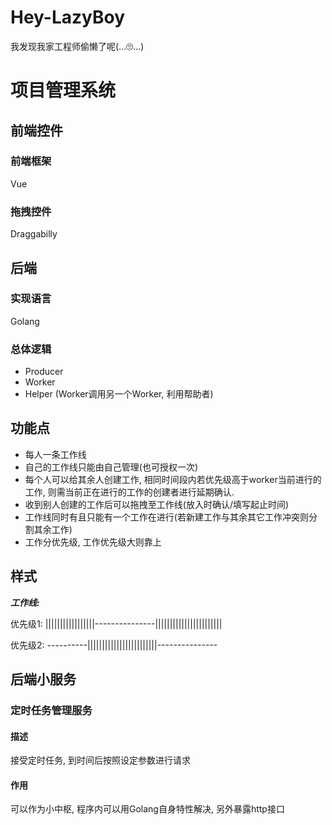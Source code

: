 # Hey-LazyBoy
我发现我家工程师偷懒了呢(...🙄...)


# 项目管理系统

## 前端控件

### 前端框架
Vue

### 拖拽控件
Draggabilly

## 后端

### 实现语言
Golang

### 总体逻辑
- Producer
- Worker
- Helper (Worker调用另一个Worker, 利用帮助者)

## 功能点
- 每人一条工作线
- 自己的工作线只能由自己管理(也可授权一次)
- 每个人可以给其余人创建工作, 相同时间段内若优先级高于worker当前进行的工作, 则需当前正在进行的工作的创建者进行延期确认.
- 收到别人创建的工作后可以拖拽至工作线(放入时确认/填写起止时间)
- 工作线同时有且只能有一个工作在进行(若新建工作与其余其它工作冲突则分割其余工作)
- 工作分优先级, 工作优先级大则靠上



## 样式
***工作线:***

 优先级1: |||||||||||||||||---------------|||||||||||||||||||||||

 优先级2: ----------||||||||||||||||||||||||---------------


## 后端小服务
### 定时任务管理服务
#### 描述
 接受定时任务, 到时间后按照设定参数进行请求
#### 作用
 可以作为小中枢, 程序内可以用Golang自身特性解决, 另外暴露http接口
